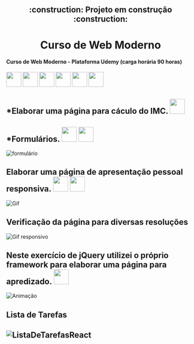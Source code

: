 <h2 align="center">  :construction: Projeto em construção :construction: </h2>


 <h1 align="center"> Curso de Web Moderno </h1>
 <h4> Curso de Web Moderno - Plataforma Udemy (carga horária 90 horas)</h4>
 
<img src="https://cdn.jsdelivr.net/gh/devicons/devicon/icons/react/react-original.svg" width="40" height="40"/> <img src="https://cdn.jsdelivr.net/gh/devicons/devicon/icons/css3/css3-original.svg" width="40" height="40"/>
<img src="https://cdn.jsdelivr.net/gh/devicons/devicon/icons/html5/html5-original-wordmark.svg" width="40" height="40"/>
<img src="https://cdn.jsdelivr.net/gh/devicons/devicon/icons/javascript/javascript-original.svg" width="40" height="40"/>
<img src="https://cdn.jsdelivr.net/gh/devicons/devicon/icons/bootstrap/bootstrap-plain-wordmark.svg" width="40" height="40"/>
<img src="https://cdn.jsdelivr.net/gh/devicons/devicon/icons/jquery/jquery-original-wordmark.svg" width="40" height="40"/>


<h2>*Elaborar uma página para cáculo do IMC. <img src="https://cdn.jsdelivr.net/gh/devicons/devicon/icons/css3/css3-original.svg" width="40" height="40"/>

<h2>*Formulários. <img src="https://cdn.jsdelivr.net/gh/devicons/devicon/icons/css3/css3-original.svg" width="40" height="40
<img src="https://cdn.jsdelivr.net/gh/devicons/devicon/icons/html5/html5-original-wordmark.svg" width="40" height="40"/>
<img src="https://cdn.jsdelivr.net/gh/devicons/devicon/icons/javascript/javascript-original.svg" width="40" height="40"/></h2>

![formulário](https://user-images.githubusercontent.com/107582204/204382890-e5b3a249-84ae-43f7-9f57-4fd068fdb94f.gif)

<h2>Elaborar uma página de apresentação pessoal responsiva. <img src="https://cdn.jsdelivr.net/gh/devicons/devicon/icons/css3/css3-original.svg" width="40" height="40"/>
<img src="https://cdn.jsdelivr.net/gh/devicons/devicon/icons/html5/html5-original-wordmark.svg" width="40" height="40"/></h2>

![Gif](https://user-images.githubusercontent.com/107582204/204383640-ade6c7e1-a4d7-4185-ac25-7bdd9919ae63.gif)

<h2>Verificação da página para diversas resoluções</h2>

![Gif responsivo](https://user-images.githubusercontent.com/107582204/204383535-e9adf2ba-1b4b-4bdb-9302-74dc0054992e.gif)

<h2>Neste exercício de jQuery utilizei  o próprio  framework para elaborar uma página para apredizado. <img src="https://cdn.jsdelivr.net/gh/devicons/devicon/icons/jquery/jquery-original-wordmark.svg" width="40" height="40"/></h2>

![Animação](https://user-images.githubusercontent.com/107582204/204384563-7ecc44d0-3e51-4152-88cb-855496090533.gif)

<h2>Lista de Tarefas<h2>  
          
![ListaDeTarefasReact](https://user-images.githubusercontent.com/107582204/210618162-84607450-ce09-4880-be9d-4a3d1ba20ec2.gif)
